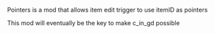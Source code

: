 Pointers is a mod that allows item edit trigger to use itemID as pointers

This mod will eventually be the key to make c_in_gd possible